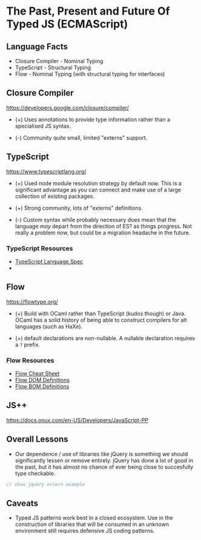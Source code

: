 # The Past, Present and Future Of Typed JS (ECMAScript)

## Language Facts

- Closure Compiler - Nominal Typing
- TypeScript - Structural Typing
- Flow - Nominal Typing (with structural typing for interfaces)

## Closure Compiler

<https://developers.google.com/closure/compiler/>

- (+) Uses annotations to provide type information rather than a specialised JS syntax.

- (-) Community quite small, limited "externs" support.


## TypeScript

<https://www.typescriptlang.org/>

- (+) Used node module resolution strategy by default now.  This is a significant advantage as you can connect and make use of a large collection of existing packages.

- (+) Strong community, lots of "externs" definitions.

- (-) Custom syntax while probably necessary does mean that the language *may* depart from the direction of ES? as things progress.  Not really a problem now, but could be a migration headache in the future.

### TypeScript Resources

- [TypeScript Language Spec](https://github.com/Microsoft/TypeScript/blob/master/doc/spec.md)
- 

## Flow

<https://flowtype.org/>

- (+) Build with OCaml rather than TypeScript (kudos though) or Java.  OCaml has a solid history of being able to construct compilers for alt languages (such as HaXe).

- (+) default declarations are non-nullable.  A nullable declaration requires a `?` prefix.

### Flow Resources

- [Flow Cheat Sheet](http://www.saltycrane.com/blog/2016/06/flow-type-cheat-sheet/)
- [Flow DOM Definitions](https://github.com/facebook/flow/blob/master/lib/dom.js)
- [Flow BOM Definitions](https://github.com/facebook/flow/blob/master/lib/bom.js)

## JS++

<https://docs.onux.com/en-US/Developers/JavaScript-PP>


## Overall Lessons

- Our dependence / use of libraries like jQuery is something we should significantly lessen or remove entirely.  jQuery has done a lot of good in the past, but it has almost no chance of ever being close to succesfully type checkable.

```js
// show jquery extern example
```

## Caveats

- Typed JS patterns work best in a closed ecosystem.  Use in the construction of libraries that will be consumed in an unknown environment still requires defensive JS coding patterns.